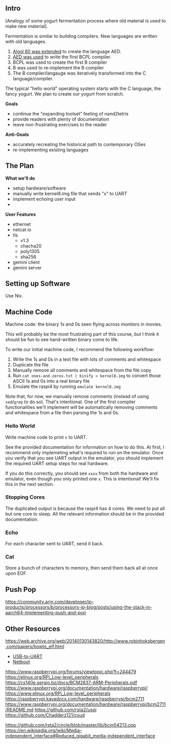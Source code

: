 <!--
I personally dislike markdown for complex documents, but I think we should use it until we have some actual progress under our belts. Otherwise, we might waste all our time on documenation syntax without writing any actual content.

Same goes for organization; I think it'd be best if all documentation goes in the same file until it's unmanageable.

Regarding git commit messages: I wouldn't worry right now. We'll be making tons of changes, so at this point, git is more useful as sync-and-backup than version control. 
-->

## Intro

<!-- sources not yet linked to in this section:
https://www.bell-labs.com/usr/dmr/www/chist.html
-->

[Analogy of some yogurt fermentation process where old material is used to make new material].

Fermentation is similar to building compilers. New languages are written with old languages.

1. [Algol 60 was extended][algol-to-aed] to create the language AED.
2. [AED was used][aed-to-bcpl] to write the first BCPL compiler.
3. BCPL was used to create the first B compiler
4. B was used to re-implement the B compiler
   <!-- ^we need a footnote to clarify this bullet -->
5. The B compiler/langauge was iteratively transformed into the C language/compiler.

[algol-to-aed]: http://foldoc.org/Automated%20Engineering%20Design
[aed-to-bcpl]: http://foldoc.org/Automated%20Engineering%20Design

The typical "hello world" operating system starts with the C language, the fancy yogurt. We plan to create our yogurt from scratch.

**Goals**
- continue the "expanding toolset" feeling of nand2tetris
- provide readers with plenty of documentation
- leave non-frustrating exercises to the reader 

**Anti-Goals**
- accurately recreating the historical path to contemporary OSes
- re-implementing existing languages 

## The Plan

**What we'll do**
- setup hardware/software
- manually write kernel8.img file that sends "x" to UART
- implement echoing user input
- 

**User Features**
- ethernet
- netcat io <!-- instead of UART -->
- tls
  - v1.3
  - chacha20
  - poly1305
  - sha256
- gemini client
- gemini server

## Setting up Software

Use Nix.

## Machine Code

<!--
As far as I can tell, the kernel8.img file that RPis boot from is simply raw machine code with the following transformations:
1. Prefixed with a ton of zeros (0x80000 bytes, to be exact [1])
2. Appended with 0 < x <= 8 bytes of 0x00 to align to the nearest 8 bytes
3. Appended with `00 00 10 00 00 00 00 00 00 10 10 00 00 00 00 00` (although qemu seems to not fuss if these bytes are removed).

[1] number matches linker script at https://wiki.osdev.org/Raspberry_Pi_Bare_Bones#Linking_the_Kernel
-->

Machine code: the binary 1s and 0s seen flying across monitors in movies.

This will probably be the most frustrating part of this course, but I think it should be fun to see hand-written binary come to life.

To write our initial machine code, I recommend the following workflow:
1. Write the 1s and 0s in a text file with lots of comments and whitespace
2. Duplicate the file
3. Manually remove all comments and whitespace from the file copy
4. Run `cat ones-and-zeros.txt | binify > kernel8.img` to convert those ASCII 1s and 0s into a real binary file
5. Emulate the raspi4 by running `emulate kernel8.img`

Note that, for now, we manually remove comments (instead of using `sed`/`grep` to do so). That's intentional. One of the first compiler functionalities we'll implement will be automatically removing comments and whitespace from a file then parsing the 1s and 0s.

### Hello World

Write machine code to print `x` to UART.

See the provided documentation for information on how to do this. At first, I recommend only implemeting what's required to run on the emulator. Once you verify that you see UART output in the emulator, you should implement the required UART setup steps for real hardware.

If you do this correctly, you should see `xxxx` from both the hardware and emulator, even though you only printed one `x`. This is intentional! We'll fix this in the next section.

### Stopping Cores

The duplicated output is because the raspi4 has 4 cores. We need to put all but one core to sleep. All the relevant information should be in the provided documentation.

### Echo

For each character sent to UART, send it back.

### Cat

Store a bunch of characters to memory, then send them back all at once upon EOF.

## Push Pop

https://community.arm.com/developer/ip-products/processors/b/processors-ip-blog/posts/using-the-stack-in-aarch64-implementing-push-and-pop


## Other Resources


https://web.archive.org/web/20140130143820/http://www.robinhoksbergen.com/papers/howto_elf.html

- [USB-to-UART](https://www.cpmspectrepi.uk/raspberry_pi/MoinMoinExport/USBtoTtlSerialAdapters.html#fndef-b76b0bf6b182dd6b0754e0434aae68695bf7b03f-0)
- [Netboot](https://brennan.io/2019/12/04/rpi4b-netboot/)


https://www.raspberrypi.org/forums/viewtopic.php?t=244479
https://elinux.org/RPi_Low-level_peripherals
https://cs140e.sergio.bz/docs/BCM2837-ARM-Peripherals.pdf
https://www.raspberrypi.org/documentation/hardware/raspberrypi/
https://www.elinux.org/RPi_Low-level_peripherals
https://raspberrypi.kavadocs.com/hardware/raspberrypi/bcm2711
https://www.raspberrypi.org/documentation/hardware/raspberrypi/bcm2711/README.md
https://github.com/rsta2/uspi
https://github.com/Chadderz121/csud



https://github.com/rsta2/circle/blob/master/lib/bcm54213.cpp
https://en.wikipedia.org/wiki/Media-independent_interface#Reduced_gigabit_media-independent_interface

